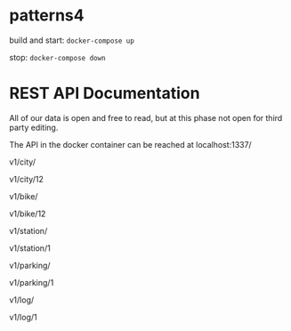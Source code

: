 # patterns4

build and start: 
    ```docker-compose up```

stop: 
    ```docker-compose down```  


# REST API Documentation

All of our data is open and free to read, but at this phase not open for third party editing.

The API in the docker container can be reached at localhost:1337/

v1/city/

v1/city/12

v1/bike/

v1/bike/12

v1/station/

v1/station/1

v1/parking/

v1/parking/1

v1/log/

v1/log/1
